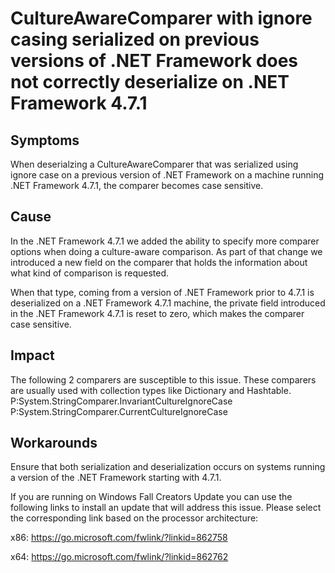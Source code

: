 # CultureAwareComparer with ignore casing serialized on previous versions of .NET Framework does not correctly deserialize on .NET Framework 4.7.1 

## Symptoms

When deserialzing a CultureAwareComparer that was serialized using ignore case on a previous version of .NET Framework on a machine running .NET Framework 4.7.1, the comparer becomes case sensitive.

## Cause

In the .NET Framework 4.7.1 we added the ability to specify more comparer options when doing a culture-aware comparison. 
As part of that change we introduced a new field on the comparer that holds the information about what kind of comparison is requested.

When that type, coming from a version of .NET Framework prior to 4.7.1 is deserialized on a .NET Framework 4.7.1 machine, the private field introduced in the .NET Framework 4.7.1 is reset to zero, which makes the comparer case sensitive.

## Impact

The following 2 comparers are susceptible to this issue. These comparers are usually used with collection types like Dictionary and Hashtable.
P:System.StringComparer.InvariantCultureIgnoreCase
P:System.StringComparer.CurrentCultureIgnoreCase

## Workarounds

Ensure that both serialization and deserialization occurs on systems running a version of the .NET Framework starting with 4.7.1.

If you are running on Windows Fall Creators Update you can use the following links to install an update that will address this issue. Please select the corresponding link based on the processor architecture:

x86: https://go.microsoft.com/fwlink/?linkid=862758

x64: https://go.microsoft.com/fwlink/?linkid=862762

